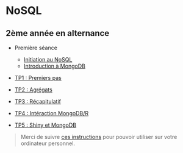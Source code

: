 # NoSQL

## 2ème année en alternance

<!--
7 séances de 3 heures

1. Présentation de NoSQL et MongoDB
2. Intro utilisation MongoDB
    - créer une base, insérer 2/3 documents, importer des données json simple
    - Python : accès à MongoDB
    - Import données un peu sérieures + restriction et projection + distinct
3. évaluation + ??
    - Evaluation sur TP noté
4. Agrégat :
    - $group, $sort, $limit
    - $project, $match
5. Agrégat :
    - $unwind
    - $lookup
6. ??
7. Evaluation sur TP noté
-->

- Première séance
    - [Initiation au NoSQL](https://docs.google.com/presentation/d/e/2PACX-1vQbcPbGBUb6IoRmdSm1qhHDf0U6o4_Qjp1tXiX8T3pRq9DJ-aud4afUewsfPbD72b4P0FoukeePVkvH/pub?start=false&loop=false&delayms=3000)
    - [Introduction à MongoDB](../stid-2afi--nosql/seance2-slides.html)

- [TP1 : Premiers pas](tp1)
- [TP2 : Agrégats](tp2)
- [TP3 : Récapitulatif](tp3)

- [TP4 : Intéraction MongoDB/R](tp4)
- [TP5 : Shiny et MongoDB](tp5)

> Merci de suivre [ces instructions](../infos-mongo) pour pouvoir utiliser sur votre ordinateur personnel.
